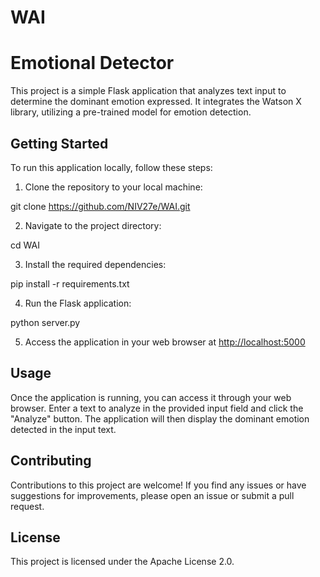 # WAI
# Emotional Detector

This project is a simple Flask application that analyzes text input to determine the dominant emotion expressed. It integrates the Watson X library, utilizing a pre-trained model for emotion detection.

## Getting Started

To run this application locally, follow these steps:

1. Clone the repository to your local machine:

git clone https://github.com/NIV27e/WAI.git

2. Navigate to the project directory:

cd WAI

3. Install the required dependencies:

pip install -r requirements.txt

4. Run the Flask application:

python server.py

5. Access the application in your web browser at [http://localhost:5000](http://localhost:5000)

## Usage

Once the application is running, you can access it through your web browser. Enter a text to analyze in the provided input field and click the "Analyze" button. The application will then display the dominant emotion detected in the input text.

## Contributing

Contributions to this project are welcome! If you find any issues or have suggestions for improvements, please open an issue or submit a pull request.

## License

This project is licensed under the Apache License 2.0.
